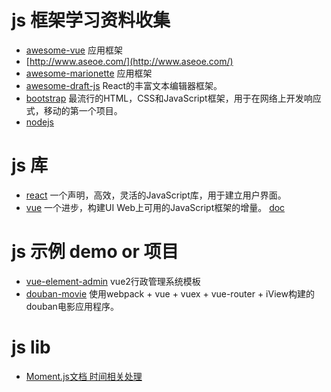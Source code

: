 # js 框架学习资料收集
* [awesome-vue](https://github.com/vuejs/awesome-vue) 应用框架
* [http://www.aseoe.com/](http://www.aseoe.com/)
* [awesome-marionette](https://github.com/sadcitizen/awesome-marionette) 应用框架
* [awesome-draft-js](https://github.com/nikgraf/awesome-draft-js) React的丰富文本编辑器框架。
* [bootstrap](https://github.com/twbs/bootstrap)  最流行的HTML，CSS和JavaScript框架，用于在网络上开发响应式，移动的第一个项目。 
* [nodejs](http://www.runoob.com/nodejs/nodejs-express-framework.html)

# js 库
* [react](https://github.com/facebook/react) 一个声明，高效，灵活的JavaScript库，用于建立用户界面。
* [vue](https://github.com/vuejs/vue) 一个进步，构建UI Web上可用的JavaScript框架的增量。 [doc](https://vuefe.cn/v2/guide/)

# js 示例 demo or 项目
* [vue-element-admin](https://github.com/PanJiaChen/vue-element-admin)  vue2行政管理系统模板
* [douban-movie](https://github.com/xingbofeng/douban-movie) 使用webpack + vue + vuex + vue-router + iView构建的douban电影应用程序。

# js lib
* [Moment.js文档 时间相关处理](http://momentjs.com/docs/#/parsing/unix-timestamp/)